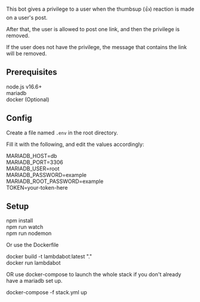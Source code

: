 This bot gives a privilege to a user when the thumbsup (👍) reaction is made on a user's post.

After that, the user is allowed to post one link, and then the privilege is removed.

If the user does not have the privilege, the message that contains the link will be removed.

## Prerequisites

node.js v16.6+  
mariadb  
docker (Optional)  

## Config

Create a file named `.env` in the root directory.

Fill it with the following, and edit the values accordingly:
 
MARIADB_HOST=db  
MARIADB_PORT=3306  
MARIADB_USER=root  
MARIADB_PASSWORD=example  
MARIADB_ROOT_PASSWORD=example  
TOKEN=your-token-here  

## Setup

npm install  
npm run watch  
npm run nodemon  

Or use the Dockerfile

docker build -t lambdabot:latest "."  
docker run lambdabot  

OR use docker-compose to launch the whole stack if you don't already have a mariadb set up.

docker-compose -f stack.yml up
